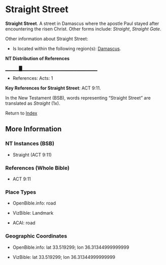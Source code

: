 # Straight Street
**Straight Street**. 
A street in Damascus where the apostle Paul stayed after encountering the risen Christ. 
Other forms include: 
*Straight*, *Straight Gate*. 




Other information about Straight Street:


* Is located within the following region(s): 
[Damascus](Damascus.md). 


**NT Distribution of References**

▁▁▁▁█▁▁▁▁▁▁▁▁▁▁▁▁▁▁▁▁▁▁▁▁▁▁
* References: Acts: 1



**Key References for Straight Street**: 
ACT 9:11. 




In the New Testament (BSB), words representing “Straight Street” are translated as 
*Straight* (1x). 


Return to [Index](00-Index.md)

## More Information

### NT Instances (BSB)

* Straight (ACT 9:11)



### References (Whole Bible)

* ACT 9:11


### Place Types

* OpenBible.info: road

* VizBible: Landmark

* ACAI: road



### Geographic Coordinates

* OpenBible.info: lat 33.519299; lon 36.31344999999999

* VizBible: lat 33.519299; lon 36.31344999999999




